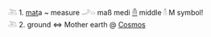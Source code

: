 𓍅 1. [mat](mat)a ~ measure 𓌴𓏏 maß medi [𓄟](𓄟) middle 𓄠 M symbol!  
𓍅 2. ground   ⇔ Mother earth @ [Cosmos](Cosmos)  